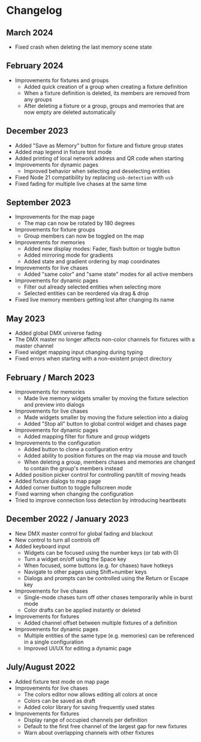 # Changelog

## March 2024

- Fixed crash when deleting the last memory scene state

## February 2024

- Improvements for fixtures and groups
  - Added quick creation of a group when creating a fixture definition
  - When a fixture definition is deleted, its members are removed from any groups
  - After deleting a fixture or a group, groups and memories that are now empty are deleted automatically

## December 2023

- Added "Save as Memory" button for fixture and fixture group states
- Added map legend in fixture test mode
- Added printing of local network address and QR code when starting
- Improvements for dynamic pages
  - Improved behavior when selecting and deselecting entities
- Fixed Node 21 compatibility by replacing `usb-detection` with `usb`
- Fixed fading for multiple live chases at the same time

## September 2023

- Improvements for the map page
  - The map can now be rotated by 180 degrees
- Improvements for fixture groups
  - Group members can now be toggled on the map
- Improvements for memories
  - Added new display modes: Fader, flash button or toggle button
  - Added mirroring mode for gradients
  - Added state and gradient ordering by map coordinates
- Improvements for live chases
  - Added "same color" and "same state" modes for all active members
- Improvements for dynamic pages
  - Filter out already selected entities when selecting more
  - Selected entities can be reordered via drag & drop
- Fixed live memory members getting lost after changing its name

## May 2023

- Added global DMX universe fading
- The DMX master no longer affects non-color channels for fixtures with a master channel
- Fixed widget mapping input changing during typing
- Fixed errors when starting with a non-existent project directory

## February / March 2023

- Improvements for memories
  - Made live memory widgets smaller by moving the fixture selection and preview into dialogs
- Improvements for live chases
  - Made widgets smaller by moving the fixture selection into a dialog
  - Added "Stop all" button to global control widget and chases page
- Improvements for dynamic pages
  - Added mapping filter for fixture and group widgets
- Improvements to the configuration
  - Added button to clone a configuration entry
  - Added ability to position fixtures on the map via mouse and touch
  - When deleting a group, members chases and memories are changed to contain the group's members instead
- Added position picker control for controlling pan/tilt of moving heads
- Added fixture dialogs to map page
- Added corner button to toggle fullscreen mode
- Fixed warning when changing the configuration
- Tried to improve connection loss detection by introducing heartbeats

## December 2022 / January 2023

- New DMX master control for global fading and blackout
- New control to turn all controls off
- Added keyboard input
  - Widgets can be focused using the number keys (or tab with 0)
  - Turn a widget on/off using the Space key
  - When focused, some buttons (e.g. for chases) have hotkeys
  - Navigate to other pages using Shift+number keys
  - Dialogs and prompts can be controlled using the Return or Escape key
- Improvements for live chases
  - Single-mode chases turn off other chases temporarily while in burst mode
  - Color drafts can be applied instantly or deleted
- Improvements for fixtures
  - Added channel offset between multiple fixtures of a definition
- Improvements for dynamic pages
  - Multiple entities of the same type (e.g. memories) can be referenced in a single configuration
  - Improved UI/UX for editing a dynamic page

## July/August 2022

- Added fixture test mode on map page
- Improvements for live chases
  - The colors editor now allows editing all colors at once
  - Colors can be saved as draft
  - Added color library for saving frequently used states
- Improvements for fixtures
  - Display range of occupied channels per definition
  - Default to the first free channel of the largest gap for new fixtures
  - Warn about overlapping channels with other fixtures
